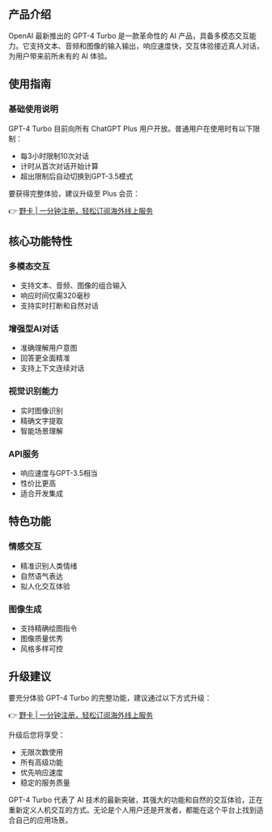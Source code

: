 ## 产品介绍

OpenAI 最新推出的 GPT-4 Turbo 是一款革命性的 AI 产品，具备多模态交互能力。它支持文本、音频和图像的输入输出，响应速度快，交互体验接近真人对话，为用户带来前所未有的 AI 体验。

## 使用指南

### 基础使用说明

GPT-4 Turbo 目前向所有 ChatGPT Plus 用户开放。普通用户在使用时有以下限制：

- 每3小时限制10次对话
- 计时从首次对话开始计算
- 超出限制后自动切换到GPT-3.5模式

要获得完整体验，建议升级至 Plus 会员：

👉 [野卡 | 一分钟注册，轻松订阅海外线上服务](https://bit.ly/bewildcard)

## 核心功能特性

### 多模态交互

- 支持文本、音频、图像的组合输入
- 响应时间仅需320毫秒
- 支持实时打断和自然对话

### 增强型AI对话

- 准确理解用户意图
- 回答更全面精准
- 支持上下文连续对话

### 视觉识别能力

- 实时图像识别
- 精确文字提取
- 智能场景理解

### API服务

- 响应速度与GPT-3.5相当
- 性价比更高
- 适合开发集成

## 特色功能

### 情感交互

- 精准识别人类情绪
- 自然语气表达
- 拟人化交互体验

### 图像生成

- 支持精确绘图指令
- 图像质量优秀
- 风格多样可控

## 升级建议

要充分体验 GPT-4 Turbo 的完整功能，建议通过以下方式升级：

👉 [野卡 | 一分钟注册，轻松订阅海外线上服务](https://bit.ly/bewildcard)

升级后您将享受：
- 无限次数使用
- 所有高级功能
- 优先响应速度
- 稳定的服务质量

GPT-4 Turbo 代表了 AI 技术的最新突破，其强大的功能和自然的交互体验，正在重新定义人机交互的方式。无论是个人用户还是开发者，都能在这个平台上找到适合自己的应用场景。